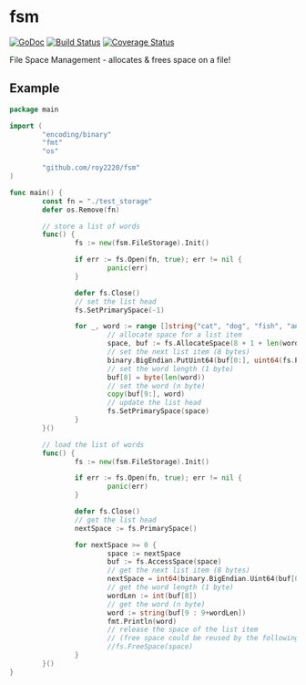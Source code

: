 # fsm

[![GoDoc](https://godoc.org/github.com/roy2220/fsm?status.svg)](https://godoc.org/github.com/roy2220/fsm) [![Build Status](https://travis-ci.com/roy2220/fsm.svg?branch=master)](https://travis-ci.com/roy2220/fsm) [![Coverage Status](https://codecov.io/gh/roy2220/fsm/branch/master/graph/badge.svg)](https://codecov.io/gh/roy2220/fsm)

File Space Management - allocates & frees space on a file!

## Example

```go
package main

import (
        "encoding/binary"
        "fmt"
        "os"

        "github.com/roy2220/fsm"
)

func main() {
        const fn = "./test_storage"
        defer os.Remove(fn)

        // store a list of words
        func() {
                fs := new(fsm.FileStorage).Init()

                if err := fs.Open(fn, true); err != nil {
                        panic(err)
                }

                defer fs.Close()
                // set the list head
                fs.SetPrimarySpace(-1)

                for _, word := range []string{"cat", "dog", "fish", "ant", "bird"} {
                        // allocate space for a list item
                        space, buf := fs.AllocateSpace(8 + 1 + len(word))
                        // set the next list item (8 bytes)
                        binary.BigEndian.PutUint64(buf[0:], uint64(fs.PrimarySpace()))
                        // set the word length (1 byte)
                        buf[8] = byte(len(word))
                        // set the word (n byte)
                        copy(buf[9:], word)
                        // update the list head
                        fs.SetPrimarySpace(space)
                }
        }()

        // load the list of words
        func() {
                fs := new(fsm.FileStorage).Init()

                if err := fs.Open(fn, true); err != nil {
                        panic(err)
                }

                defer fs.Close()
                // get the list head
                nextSpace := fs.PrimarySpace()

                for nextSpace >= 0 {
                        space := nextSpace
                        buf := fs.AccessSpace(space)
                        // get the next list item (8 bytes)
                        nextSpace = int64(binary.BigEndian.Uint64(buf[0:]))
                        // get the word length (1 byte)
                        wordLen := int(buf[8])
                        // get the word (n byte)
                        word := string(buf[9 : 9+wordLen])
                        fmt.Println(word)
                        // release the space of the list item
                        // (free space could be reused by the following AllocateSpace calls)
                        //fs.FreeSpace(space)
                }
        }()
}
```

